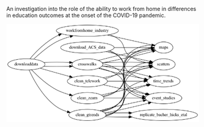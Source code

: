 An investigation into the role of the ability to work from home in differences in
education outcomes at the onset of the COVID-19 pandemic.

![Tasks flow](tasksflow.png)
